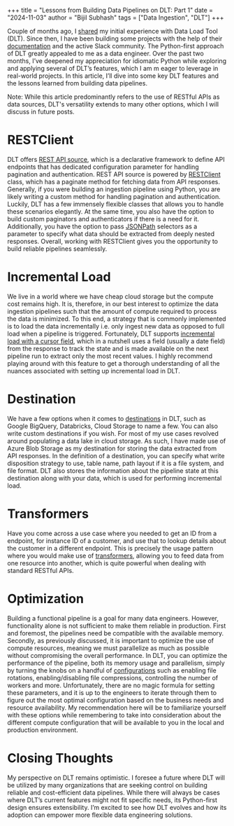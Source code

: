 +++
title = "Lessons from Building Data Pipelines on DLT: Part 1"
date = "2024-11-03"
author = "Bijil Subhash"
tags = ["Data Ingestion", "DLT"]
+++

Couple of months ago, I [shared](https://bijilsubhash.io/blog/exploring-dlt-for-data-ingestion/) my initial experience with Data Load Tool (DLT). Since then, I have been building some projects with the help of their [documentation](https://dlthub.com/docs/intro) and the active Slack community. The Python-first approach of DLT greatly appealed to me as a data engineer. Over the past two months, I’ve deepened my appreciation for idiomatic Python while exploring and applying several of DLT’s features, which I am m eager to leverage in real-world projects. In this article, I’ll dive into some key DLT features and the lessons learned from building data pipelines.

Note: While this article predominantly refers to the use of RESTful APIs as data sources, DLT's versatility extends to many other options, which I will discuss in future posts.

# RESTClient

DLT offers [REST API source](https://dlthub.com/docs/devel/dlt-ecosystem/verified-sources/rest_api/basic), which is a declarative framework to define API endpoints that has dedicated configuration parameter for handling pagination and authentication. REST API source is powered by [RESTClient](https://dlthub.com/docs/devel/general-usage/http/rest-client) class, which has a paginate method for fetching data from API responses. Generally, if you were building an ingestion pipeline using Python, you are likely writing a custom method for handling pagination and authentication. Luckily, DLT has a few immensely flexible classes that allows you to handle these scenarios elegantly. At the same time, you also have the option to build custom paginators and authenticators if there is a need for it. Additionally, you have the option to pass [JSONPath](https://github.com/h2non/jsonpath-ng?tab=readme-ov-file#jsonpath-syntax) selectors as a parameter to specify what data should be extracted from deeply nested responses.  Overall, working with RESTClient gives you the opportunity to build reliable pipelines seamlessly.

# Incremental Load

We live in a world where we have cheap cloud storage but the compute cost remains high. It is, therefore, in our best interest to optimize the data ingestion pipelines such that the amount of compute required to process the data is minimized. To this end, a strategy that is commonly implemented is to load the data incrementally i.e. only ingest new data as opposed to full load when a pipeline is triggered. Fortunately, DLT supports [incremental load with a cursor field](https://dlthub.com/docs/general-usage/incremental-loading#incremental-loading-with-a-cursor-field), which in a nutshell uses a field (usually a date field) from the response to track the state and is made available on the next pipeline run to extract only the most recent values. I highly recommend playing around with this feature to get a thorough understanding of all the nuances associated with setting up incremental load in DLT.

# Destination

We have a few options when it comes to [destinations](https://dlthub.com/docs/dlt-ecosystem/destinations/) in DLT, such as Google BigQuery, Databricks, Cloud Storage to name a few. You can also write custom destinations if you wish. For most of my use cases revolved around populating a data lake in cloud storage. As such, I have made use of Azure Blob Storage as my destination for storing the data extracted from API responses. In the definition of a destination, you can specify what write disposition strategy to use, table name, path layout if it is a file system, and file format. DLT also stores the information about the pipeline state at this destination along with your data, which is used for performing incremental load.

# Transformers

Have you come across a use case where you needed to get an ID from a endpoint, for instance ID of a customer, and use that to lookup details about the customer in a different endpoint. This is precisely the usage pattern where you would make use of [transformers](https://dlthub.com/docs/general-usage/resource#process-resources-with-dlttransformer), allowing you to feed data from one resource into another, which is quite powerful when dealing with standard RESTful APIs.

# Optimization

Building a functional pipeline is a goal for many data engineers. However, functionality alone is not sufficient to make them reliable in production. First and foremost, the pipelines need be compatible with the available memory. Secondly, as previously discussed, it is important to optimize the use of compute resources, meaning we must parallelize as much as possible without compromising the overall performance. In DLT, you can optimize the performance of the pipeline, both its memory usage and parallelism, simply by turning the knobs on a handful of [configurations](https://dlthub.com/docs/reference/performance) such as enabling file rotations, enabling/disabling file compressions, controlling the number of workers and more. Unfortunately, there are no magic formula for setting these parameters, and it is up to the engineers to iterate through them to figure out the most optimal configuration based on the business needs and resource availability. My recommendation here will be to familiarize yourself with these options while remembering to take into consideration about the different compute configuration that will be available to you in the local and production environment.

# Closing Thoughts

My perspective on DLT remains optimistic. I foresee a future where DLT will be utilized by many organizations that are seeking control on building reliable and cost-efficient data pipelines. While there will always be cases where DLT’s current features might not fit specific needs, its Python-first design ensures extensibility. I’m excited to see how DLT evolves and how its adoption can empower more flexible data engineering solutions.